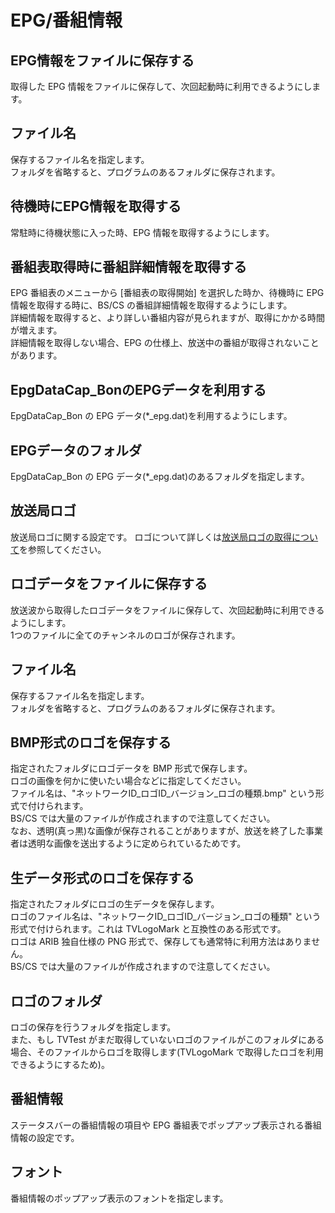 # EPG/番組情報

## EPG情報をファイルに保存する

取得した EPG 情報をファイルに保存して、次回起動時に利用できるようにします。

## ファイル名

保存するファイル名を指定します。  
フォルダを省略すると、プログラムのあるフォルダに保存されます。

## 待機時にEPG情報を取得する

常駐時に待機状態に入った時、EPG 情報を取得するようにします。

## 番組表取得時に番組詳細情報を取得する

EPG 番組表のメニューから [番組表の取得開始] を選択した時か、待機時に EPG 情報を取得する時に、BS/CS の番組詳細情報を取得するようにします。  
詳細情報を取得すると、より詳しい番組内容が見られますが、取得にかかる時間が増えます。  
詳細情報を取得しない場合、EPG の仕様上、放送中の番組が取得されないことがあります。

## EpgDataCap_BonのEPGデータを利用する

EpgDataCap_Bon の EPG データ(*_epg.dat)を利用するようにします。

## EPGデータのフォルダ

EpgDataCap_Bon の EPG データ(*_epg.dat)のあるフォルダを指定します。

## 放送局ロゴ

放送局ロゴに関する設定です。 ロゴについて詳しくは[放送局ロゴの取得について](../appendix/logo.md)を参照してください。

## ロゴデータをファイルに保存する

放送波から取得したロゴデータをファイルに保存して、次回起動時に利用できるようにします。  
1つのファイルに全てのチャンネルのロゴが保存されます。

## ファイル名

保存するファイル名を指定します。  
フォルダを省略すると、プログラムのあるフォルダに保存されます。

## BMP形式のロゴを保存する

指定されたフォルダにロゴデータを BMP 形式で保存します。  
ロゴの画像を何かに使いたい場合などに指定してください。  
ファイル名は、"ネットワークID_ロゴID_バージョン_ロゴの種類.bmp" という形式で付けられます。  
BS/CS では大量のファイルが作成されますので注意してください。  
なお、透明(真っ黒)な画像が保存されることがありますが、放送を終了した事業者は透明な画像を送出するように定められているためです。

## 生データ形式のロゴを保存する

指定されたフォルダにロゴの生データを保存します。  
ロゴのファイル名は、"ネットワークID_ロゴID_バージョン_ロゴの種類" という形式で付けられます。これは TVLogoMark と互換性のある形式です。  
ロゴは ARIB 独自仕様の PNG 形式で、保存しても通常特に利用方法はありません。  
BS/CS では大量のファイルが作成されますので注意してください。

## ロゴのフォルダ

ロゴの保存を行うフォルダを指定します。  
また、もし TVTest がまだ取得していないロゴのファイルがこのフォルダにある場合、そのファイルからロゴを取得します(TVLogoMark
で取得したロゴを利用できるようにするため)。

## 番組情報

ステータスバーの番組情報の項目や EPG 番組表でポップアップ表示される番組情報の設定です。

## フォント

番組情報のポップアップ表示のフォントを指定します。

